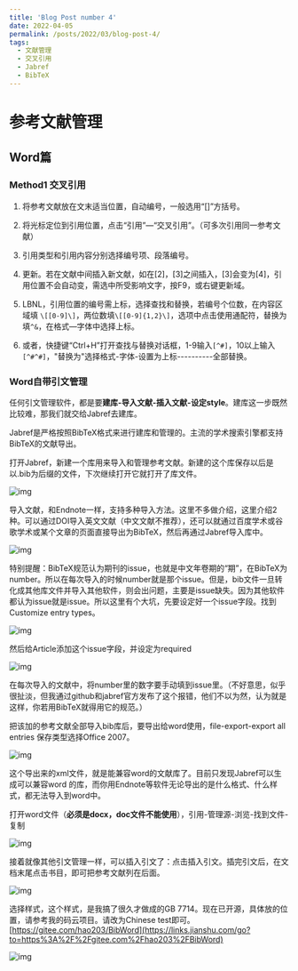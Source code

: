 ```yaml
---
title: 'Blog Post number 4'
date: 2022-04-05
permalink: /posts/2022/03/blog-post-4/
tags:
  - 文献管理
  - 交叉引用
  - Jabref
  - BibTeX
---
```



# 参考文献管理

## Word篇

### Method1 交叉引用

1. 将参考文献放在文末适当位置，自动编号，一般选用“[]”方括号。

2. 将光标定位到引用位置，点击“引用”—“交叉引用”。（可多次引用同一参考文献）
3. 引用类型和引用内容分别选择编号项、段落编号。
4. 更新。若在文献中间插入新文献，如在[2]，[3]之间插入，[3]会变为[4]，引用位置不会自动变，需选中所受影响文字，按F9，或右键更新域。
5. LBNL，引用位置的编号需上标，选择查找和替换，若编号个位数，在内容区域填 `\[[0-9]\]`，两位数填`\[[0-9]{1,2}\]`，选项中点击使用通配符，替换为填`^&`，在格式—字体中选择上标。
6. 或者，快捷键“Ctrl+H”打开查找与替换对话框，1-9输入`[^#]`，10以上输入 `[^#^#]`，"替换为"选择格式-字体-设置为上标----------全部替换。

### Word自带引文管理

任何引文管理软件，都是要**建库-导入文献-插入文献-设定style**。建库这一步既然比较难，那我们就交给Jabref去建库。

Jabref是严格按照BibTeX格式来进行建库和管理的。主流的学术搜索引擎都支持BibTeX的文献导出。

打开Jabref，新建一个库用来导入和管理参考文献。新建的这个库保存以后是以.bib为后缀的文件，下次继续打开它就打开了库文件。

![img](https://upload-images.jianshu.io/upload_images/943143-110c9ba7e26cb362.png?imageMogr2/auto-orient/strip|imageView2/2/format/webp)

导入文献，和Endnote一样，支持多种导入方法。这里不多做介绍，这里介绍2种。可以通过DOI导入英文文献（中文文献不推荐），还可以就通过百度学术或谷歌学术或某个文章的页面直接导出为BibTeX，然后再通过Jabref导入库中。



![img](https:////upload-images.jianshu.io/upload_images/943143-968df5e24be31462.png?imageMogr2/auto-orient/strip|imageView2/2/w/604/format/webp)



特别提醒：BibTeX规范认为期刊的issue，也就是中文年卷期的“期”，在BibTeX为number。所以在每次导入的时候number就是那个issue。但是，bib文件一旦转化成其他库文件并导入其他软件，则会出问题，主要是issue缺失。因为其他软件都认为issue就是issue。所以这里有个大坑，先要设定好一个issue字段。找到Customize entry types。



![img](https:////upload-images.jianshu.io/upload_images/943143-00a007595d1a2364.png?imageMogr2/auto-orient/strip|imageView2/2/w/232/format/webp)





然后给Article添加这个issue字段，并设定为required



![img](https:////upload-images.jianshu.io/upload_images/943143-e43da20c7843d96d.png?imageMogr2/auto-orient/strip|imageView2/2/w/676/format/webp)




 在每次导入的文献中，将number里的数字要手动填到issue里。（不好意思，似乎很扯淡，但我通过github和jabref官方发布了这个报错，他们不以为然，认为就是这样，你若用BibTeX就得用它的规范。）

把该加的参考文献全部导入bib库后，要导出给word使用，file-export-export all entries
 保存类型选择Office 2007。



![img](https:////upload-images.jianshu.io/upload_images/943143-4bfd6ce9f497c1b9.png?imageMogr2/auto-orient/strip|imageView2/2/w/814/format/webp)



这个导出来的xml文件，就是能兼容word的文献库了。目前只发现Jabref可以生成可以兼容word 的库，而你用Endnote等软件无论导出的是什么格式、什么样式，都无法导入到word中。

打开word文件（**必须是docx，doc文件不能使用**），引用-管理源-浏览-找到文件-复制

![img](https:////upload-images.jianshu.io/upload_images/943143-d9122e7ec5a09d0d.png?imageMogr2/auto-orient/strip|imageView2/2/w/993/format/webp)



接着就像其他引文管理一样，可以插入引文了：点击插入引文。插完引文后，在文档末尾点击书目，即可把参考文献列在后面。



![img](https:////upload-images.jianshu.io/upload_images/943143-2e753162a1bd4e93.png?imageMogr2/auto-orient/strip|imageView2/2/w/350/format/webp)



选择样式，这个样式，是我搞了很久才做成的GB 7714。现在已开源，具体放的位置，请参考我的码云项目。请改为Chinese test即可。
[https://gitee.com/hao203/BibWord](https://links.jianshu.com/go?to=https%3A%2F%2Fgitee.com%2Fhao203%2FBibWord)

![img](https:////upload-images.jianshu.io/upload_images/943143-7bb5e9416966d4b3.png?imageMogr2/auto-orient/strip|imageView2/2/w/252/format/webp)





